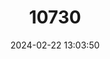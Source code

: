 ---
title: "10730"
category: "Hypseleotris aurea"
draft: false
date: 2024-02-22 13:03:50
languages:
  English: ["Golden Carp Gudgeon", "Golden Gudgeon"]
---